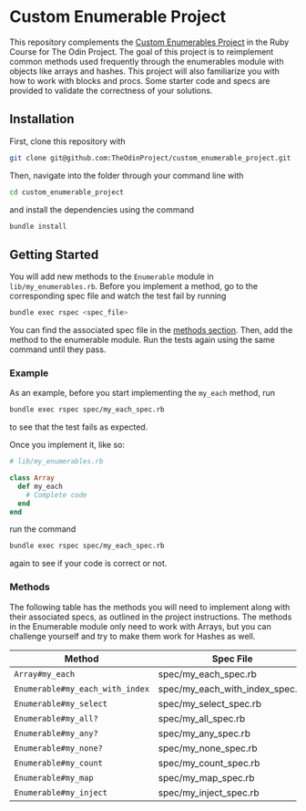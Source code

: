 # Custom Enumerable Project

This repository complements the [Custom Enumerables Project](https://www.theodinproject.com/lessons/ruby-custom-enumerables) in the Ruby Course for The Odin Project. The goal of this project is to reimplement common methods used frequently through the enumerables module with objects like arrays and hashes. This project will also familiarize you with how to work with blocks and procs. Some starter code and specs are provided to validate the correctness of your solutions.

## Installation

First, clone this repository with

```bash
git clone git@github.com:TheOdinProject/custom_enumerable_project.git
```

Then, navigate into the folder through your command line with

```bash
cd custom_enumerable_project
```

and install the dependencies using the command

```bash
bundle install
```

## Getting Started

You will add new methods to the `Enumerable` module in `lib/my_enumerables.rb`. Before you implement a method, go to the corresponding spec file and watch the test fail by running

```bash
bundle exec rspec <spec_file>
```

You can find the associated spec file in the [methods section](#methods). Then, add the method to the enumerable module. Run the tests again using the same command until they pass.

### Example

As an example, before you start implementing the `my_each` method, run

```bash
bundle exec rspec spec/my_each_spec.rb
```

to see that the test fails as expected.

Once you implement it, like so:

```rb
# lib/my_enumerables.rb

class Array
  def my_each
    # Complete code
  end
end
```

run the command

```bash
bundle exec rspec spec/my_each_spec.rb
```

again to see if your code is correct or not.

### Methods

The following table has the methods you will need to implement along with their associated specs, as outlined in the project instructions. The methods in the Enumerable module only need to work with Arrays, but you can challenge yourself and try to make them work for Hashes as well.

| Method                          | Spec File                       | Notes    |
| ------------------------------- | ------------------------------- | -------- |
| `Array#my_each`                 | spec/my_each_spec.rb            | Finished |
| `Enumerable#my_each_with_index` | spec/my_each_with_index_spec.rb | Finished |
| `Enumerable#my_select`          | spec/my_select_spec.rb          | Finished |
| `Enumerable#my_all?`            | spec/my_all_spec.rb             | Finished |
| `Enumerable#my_any?`            | spec/my_any_spec.rb             | Finished |
| `Enumerable#my_none?`           | spec/my_none_spec.rb            | Finished |
| `Enumerable#my_count`           | spec/my_count_spec.rb           | Finished |
| `Enumerable#my_map`             | spec/my_map_spec.rb             | Finished |
| `Enumerable#my_inject`          | spec/my_inject_spec.rb          | Finished |
